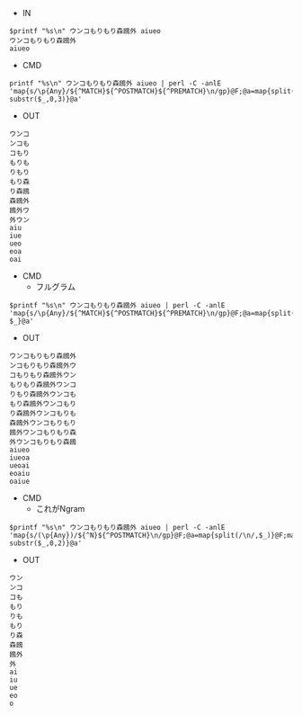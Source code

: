 - IN

```
$printf "%s\n" ウンコもりもり森鴎外 aiueo
ウンコもりもり森鴎外
aiueo
```

- CMD

```
printf "%s\n" ウンコもりもり森鴎外 aiueo | perl -C -anlE 'map{s/\p{Any}/${^MATCH}${^POSTMATCH}${^PREMATCH}\n/gp}@F;@a=map{split(/\n/)}@F;map{say substr($_,0,3)}@a'
```


- OUT

```
ウンコ
ンコも
コもり
もりも
りもり
もり森
り森鴎
森鴎外
鴎外ウ
外ウン
aiu
iue
ueo
eoa
oai
```


- CMD
  - フルグラム
```
$printf "%s\n" ウンコもりもり森鴎外 aiueo | perl -C -anlE 'map{s/\p{Any}/${^MATCH}${^POSTMATCH}${^PREMATCH}\n/gp}@F;@a=map{split(/\n/)}@F;map{say $_}@a'
```


- OUT

```
ウンコもりもり森鴎外
ンコもりもり森鴎外ウ
コもりもり森鴎外ウン
もりもり森鴎外ウンコ
りもり森鴎外ウンコも
もり森鴎外ウンコもり
り森鴎外ウンコもりも
森鴎外ウンコもりもり
鴎外ウンコもりもり森
外ウンコもりもり森鴎
aiueo
iueoa
ueoai
eoaiu
oaiue
```


- CMD
  - これがNgram


```
$printf "%s\n" ウンコもりもり森鴎外 aiueo | perl -C -anlE 'map{s/(\p{Any})/${^N}${^POSTMATCH}\n/gp}@F;@a=map{split(/\n/,$_)}@F;map{say substr($_,0,2)}@a'
```

- OUT

```
ウン
ンコ
コも
もり
りも
もり
り森
森鴎
鴎外
外
ai
iu
ue
eo
o
```
